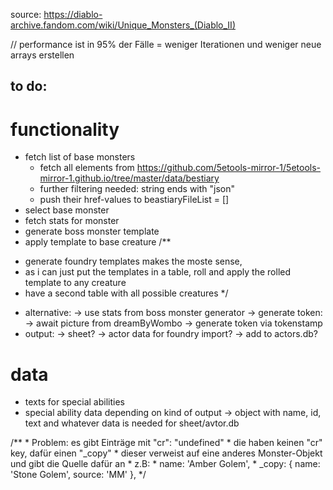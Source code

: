 
source: https://diablo-archive.fandom.com/wiki/Unique_Monsters_(Diablo_II)

// performance ist in 95% der Fälle = weniger Iterationen und weniger neue arrays erstellen

## to do:
# functionality
- fetch list of base monsters
    - fetch all <a> elements from https://github.com/5etools-mirror-1/5etools-mirror-1.github.io/tree/master/data/bestiary
    - further filtering needed: string ends with "json"
    - push their href-values to beastiaryFileList = []
- select base monster
- fetch stats for monster
- generate boss monster template
- apply template to base creature
/**
 * generate foundry templates makes the moste sense,
 * as i can just put the templates in a table, roll and apply the rolled template to any creature
 * have a second table with all possible creatures
 */

- alternative:
    -> use stats from boss monster generator
    -> generate token:
        -> await picture from dreamByWombo
        -> generate token via tokenstamp
- output:
    -> sheet?
    -> actor data for foundry import?
        -> add to actors.db?

# data
- texts for special abilities
- special ability data depending on kind of output
    -> object with name, id, text and whatever data is needed for sheet/avtor.db

 /**
     * Problem: es gibt Einträge mit "cr": "undefined"
     * die haben keinen "cr" key, dafür einen "_copy"
     * dieser verweist auf eine anderes Monster-Objekt und gibt die Quelle dafür an
     * z.B: 
     * name: 'Amber Golem',
     * _copy: { name: 'Stone Golem', source: 'MM' },
     */